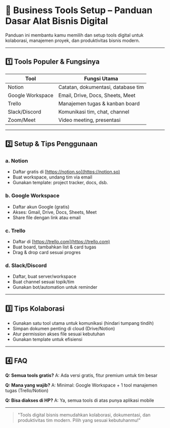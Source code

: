 # 💼 Business Tools Setup – Panduan Dasar Alat Bisnis Digital

Panduan ini membantu kamu memilih dan setup tools digital untuk kolaborasi, manajemen proyek, dan produktivitas bisnis modern.

---

## 1️⃣ Tools Populer & Fungsinya

| Tool           | Fungsi Utama                        |
|----------------|-------------------------------------|
| Notion         | Catatan, dokumentasi, database tim  |
| Google Workspace| Email, Drive, Docs, Sheets, Meet   |
| Trello         | Manajemen tugas & kanban board      |
| Slack/Discord  | Komunikasi tim, chat, channel       |
| Zoom/Meet      | Video meeting, presentasi           |

---

## 2️⃣ Setup & Tips Penggunaan

### a. Notion
- Daftar gratis di [https://notion.so](https://notion.so)
- Buat workspace, undang tim via email
- Gunakan template: project tracker, docs, dsb.

### b. Google Workspace
- Daftar akun Google (gratis)
- Akses: Gmail, Drive, Docs, Sheets, Meet
- Share file dengan link atau email

### c. Trello
- Daftar di [https://trello.com](https://trello.com)
- Buat board, tambahkan list & card tugas
- Drag & drop card sesuai progres

### d. Slack/Discord
- Daftar, buat server/workspace
- Buat channel sesuai topik/tim
- Gunakan bot/automation untuk reminder

---

## 3️⃣ Tips Kolaborasi
- Gunakan satu tool utama untuk komunikasi (hindari tumpang tindih)
- Simpan dokumen penting di cloud (Drive/Notion)
- Atur permission akses file sesuai kebutuhan
- Gunakan template untuk efisiensi

---

## 4️⃣ FAQ

**Q: Semua tools gratis?**
A: Ada versi gratis, fitur premium untuk tim besar

**Q: Mana yang wajib?**
A: Minimal: Google Workspace + 1 tool manajemen tugas (Trello/Notion)

**Q: Bisa diakses di HP?**
A: Ya, semua tools di atas punya aplikasi mobile

---

> "Tools digital bisnis memudahkan kolaborasi, dokumentasi, dan produktivitas tim modern. Pilih yang sesuai kebutuhanmu!" 
